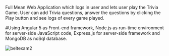 Full Mean Web Application which logs in user and lets user play the Trivia Game. User can add Trivia questions, answer the questions by 
clicking the Play button and see logs of every game played. 

#Using Angular 5 as Front-end framework, Node.js as run-time environment for server-side JavaScript code, Express.js for server-side framework and MongoDB as noSql database.

![beltexam2](https://user-images.githubusercontent.com/13756917/35623440-7eea32e8-0640-11e8-8f51-fa9b95cbd738.png)
